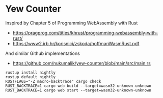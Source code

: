 # Yew Counter

Inspired by Chapter 5 of Programming WebAssembly with Rust
- https://pragprog.com/titles/khrust/programming-webassembly-with-rust/
- https://www2.irb.hr/korisnici/zskoda/hoffmanWasmRust.pdf

And similar Github implementations
- https://github.com/nukumalik/yew-counter/blob/main/src/main.rs

```
rustup install nightly  
rustup default nightly
RUSTFLAGS="-Z macro-backtrace" cargo check 
RUST_BACKTRACE=1 cargo web build --target=wasm32-unknown-unknown 
RUST_BACKTRACE=1 cargo web start --target=wasm32-unknown-unknown 
```